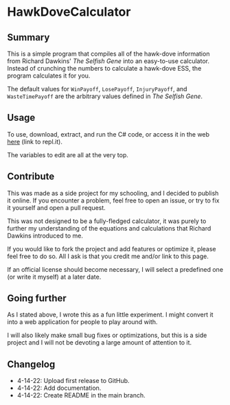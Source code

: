 # HawkDoveCalculator
## Summary
This is a simple program that compiles all of the hawk-dove information from Richard Dawkins' *The Selfish Gene* into an easy-to-use calculator. 
Instead of crunching the numbers to calculate a hawk-dove ESS, the program calculates it for you.

The default values for `WinPayoff`, `LosePayoff`, `InjuryPayoff`, and `WasteTimePayoff` are the arbitrary values defined in *The Selfish Gene*. 

## Usage
To use, download, extract, and run the C# code, or access it in the web [here](https://replit.com/@REMCodes/HawkDoveCalculator#main.cs) (link to repl.it).

The variables to edit are all at the very top.

## Contribute
This was made as a side project for my schooling, and I decided to publish it online. If you encounter a problem, feel free to open an issue, or try to fix it yourself and open a pull request.

This was not designed to be a fully-fledged calculator, it was purely to further my understanding of the equations and calculations that Richard Dawkins introduced to me.

If you would like to fork the project and add features or optimize it, please feel free to do so. All I ask is that you credit me and/or link to this page. 

If an official license should become necessary, I will select a predefined one (or write it myself) at a later date.

## Going further
As I stated above, I wrote this as a fun little experiment. I might convert it into a web application for people to play around with. 

I will also likely make small bug fixes or optimizations, but this is a side project and I will not be devoting a large amount of attention to it.

## Changelog
- 4-14-22: Upload first release to GitHub.
- 4-14-22: Add documentation.
- 4-14-22: Create README in the main branch.
